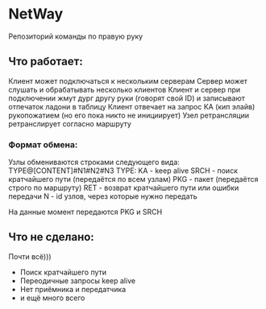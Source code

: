 # NetWay
Репозиторий команды по правую руку

## Что работает: 
Клиент может подключаться к нескольким серверам
Сервер может слушать и обрабатывать несколько клиентов
Клиент и сервер при подключении жмут дург другу руки (говорят свой ID) и записывают отпечаток ладони в таблицу
Клиент отвечает на запрос КА (кип элайв) рукопожатием (но его пока никто не инициирует)
Узел ретрансляции ретранслирует согласно маршруту

### Формат обмена:
Узлы обмениваются строками следующего вида:
TYPE@[CONTENT]#N1#N2#N3
TYPE: KA - keep alive
      SRCH - поиск кратчайшего пути (передаётся по всем узлам)
      PKG - пакет (передаётся строго по маршруту)
      RET - возврат кратчайшего пути или ошибки передачи
 N - id узлов, через которые нужно передать
 
 На данные момент передаются PKG и SRCH

## Что не сделано:
Почти всё))) 
- Поиск кратчайшего пути
- Переодичные запросы keep alive
- Нет приёмника и передатчика 
- и ещё много всего
